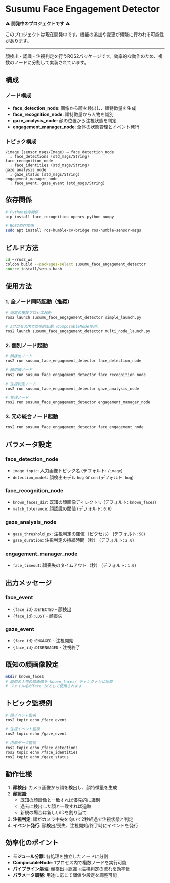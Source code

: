 # Susumu Face Engagement Detector

⚠️ **開発中のプロジェクトです** ⚠️

このプロジェクトは現在開発中です。機能の追加や変更が頻繁に行われる可能性があります。

---

顔検出・認識・注視判定を行うROS2パッケージです。効率的な動作のため、複数のノードに分割して実装されています。

## 構成

### ノード構成
- **face_detection_node**: 画像から顔を検出し、顔特徴量を生成
- **face_recognition_node**: 顔特徴量から人物を識別
- **gaze_analysis_node**: 顔の位置から注視状態を判定
- **engagement_manager_node**: 全体の状態管理とイベント発行

### トピック構成
```
/image (sensor_msgs/Image) → face_detection_node
  ↓ face_detections (std_msgs/String)
face_recognition_node
  ↓ face_identities (std_msgs/String)
gaze_analysis_node
  ↓ gaze_status (std_msgs/String)
engagement_manager_node
  ↓ face_event, gaze_event (std_msgs/String)
```

## 依存関係

```bash
# Python依存関係
pip install face_recognition opencv-python numpy

# ROS2依存関係
sudo apt install ros-humble-cv-bridge ros-humble-sensor-msgs
```

## ビルド方法

```bash
cd ~/ros2_ws
colcon build --packages-select susumu_face_engagement_detector
source install/setup.bash
```

## 使用方法

### 1. 全ノード同時起動（推奨）

```bash
# 通常の複数プロセス起動
ros2 launch susumu_face_engagement_detector simple_launch.py

# 1プロセス内で効率的起動（ComposableNode使用）
ros2 launch susumu_face_engagement_detector multi_node_launch.py
```

### 2. 個別ノード起動

```bash
# 顔検出ノード
ros2 run susumu_face_engagement_detector face_detection_node

# 顔認識ノード
ros2 run susumu_face_engagement_detector face_recognition_node

# 注視判定ノード
ros2 run susumu_face_engagement_detector gaze_analysis_node

# 管理ノード
ros2 run susumu_face_engagement_detector engagement_manager_node
```

### 3. 元の統合ノード起動

```bash
ros2 run susumu_face_engagement_detector face_engagement_node
```

## パラメータ設定

### face_detection_node
- `image_topic`: 入力画像トピック名 (デフォルト: `/image`)
- `detection_model`: 顔検出モデル `hog` or `cnn` (デフォルト: `hog`)

### face_recognition_node
- `known_faces_dir`: 既知の顔画像ディレクトリ (デフォルト: `known_faces`)
- `match_tolerance`: 顔認識の閾値 (デフォルト: `0.6`)

### gaze_analysis_node
- `gaze_threshold_px`: 注視判定の閾値（ピクセル） (デフォルト: `50`)
- `gaze_duration`: 注視判定の持続時間（秒） (デフォルト: `2.0`)

### engagement_manager_node
- `face_timeout`: 顔喪失のタイムアウト（秒） (デフォルト: `1.0`)

## 出力メッセージ

### face_event
- `{face_id}:DETECTED` - 顔検出
- `{face_id}:LOST` - 顔喪失

### gaze_event
- `{face_id}:ENGAGED` - 注視開始
- `{face_id}:DISENGAGED` - 注視終了

## 既知の顔画像設定

```bash
mkdir known_faces
# 既知の人物の顔画像を known_faces/ ディレクトリに配置
# ファイル名がface_idとして使用されます
```

## トピック監視例

```bash
# 顔イベント監視
ros2 topic echo /face_event

# 注視イベント監視
ros2 topic echo /gaze_event

# 内部データ監視
ros2 topic echo /face_detections
ros2 topic echo /face_identities
ros2 topic echo /gaze_status
```

## 動作仕様

1. **顔検出**: カメラ画像から顔を検出し、顔特徴量を生成
2. **顔認識**: 
   - 既知の顔画像と一致すれば優先的に識別
   - 過去に検出した顔と一致すれば追跡
   - 新規の場合は新しいIDを割り当て
3. **注視判定**: 顔がカメラ中央を向いて2秒経過で注視状態と判定
4. **イベント発行**: 顔検出/喪失、注視開始/終了時にイベントを発行

## 効率化のポイント

- **モジュール分離**: 各処理を独立したノードに分割
- **ComposableNode**: 1プロセス内で複数ノードを実行可能
- **パイプライン処理**: 顔検出→認識→注視判定の流れを効率化
- **パラメータ調整**: 用途に応じて閾値や設定を調整可能
